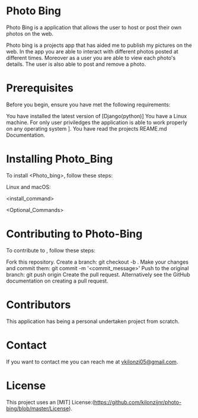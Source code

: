 # Photo Bing

Photo Bing is a application that allows the user to host or post their own photos on the web.

Photo bing is a projects app that has aided me to publish my pictures on the web.    In the app you are able to interact with different photos posted at different times. Moreover as a user you are able to view each photo's details. The user is also able to post and remove a photo.

# Prerequisites
Before you begin, ensure you have met the following requirements:

You have installed the latest version of [Django(python)]
You have a Linux machine. For only user priviledges the application is able to work properly on any operating system ].
You have read the projects REAME.md Documentation.

# Installing Photo_Bing
To install <Photo_bing>, follow these steps:

Linux and macOS:

<install_command>

<Optional_Commands>

# Contributing to Photo-Bing

To contribute to <photo-bingb>, follow these steps:

Fork this repository.
Create a branch: git checkout -b <ft-comments>.
Make your changes and commit them: git commit -m '<commit_message>'
Push to the original branch: git push origin <ft-comment>
Create the pull request.
Alternatively see the GitHub documentation on creating a pull request.

# Contributors
This application has being a personal undertaken project from scratch.

# Contact
If you want to contact me you can reach me at vkilonzi05@gmail.com.

# License
This project uses an [MIT] License:(https://github.com/kilonzijnr/photo-bing/blob/master/License).